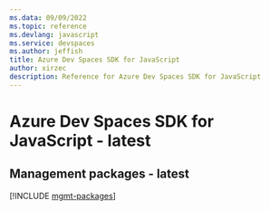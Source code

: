 ```yaml
---
ms.data: 09/09/2022
ms.topic: reference
ms.devlang: javascript
ms.service: devspaces
ms.author: jeffish
title: Azure Dev Spaces SDK for JavaScript
author: xirzec
description: Reference for Azure Dev Spaces SDK for JavaScript
---
```

# Azure Dev Spaces SDK for JavaScript - latest

## Management packages - latest
[!INCLUDE [mgmt-packages](dev-spaces-mgmt-index.md)]